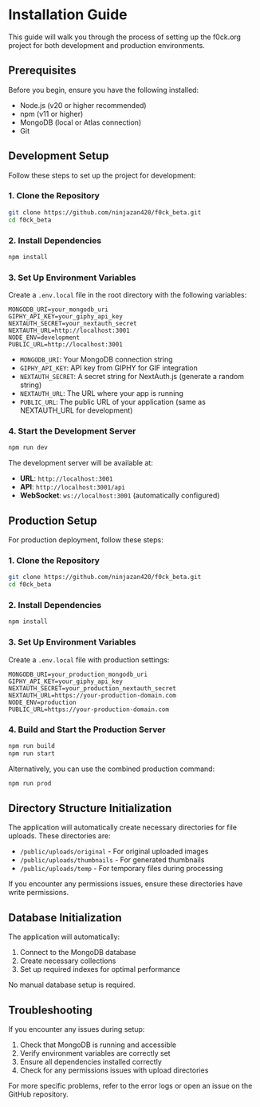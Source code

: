 # Installation Guide

This guide will walk you through the process of setting up the f0ck.org project for both development and production environments.

## Prerequisites

Before you begin, ensure you have the following installed:

- Node.js (v20 or higher recommended)
- npm (v11 or higher)
- MongoDB (local or Atlas connection)
- Git

## Development Setup

Follow these steps to set up the project for development:

### 1. Clone the Repository

```bash
git clone https://github.com/ninjazan420/f0ck_beta.git
cd f0ck_beta
```

### 2. Install Dependencies

```bash
npm install
```

### 3. Set Up Environment Variables

Create a `.env.local` file in the root directory with the following variables:

```env
MONGODB_URI=your_mongodb_uri
GIPHY_API_KEY=your_giphy_api_key
NEXTAUTH_SECRET=your_nextauth_secret
NEXTAUTH_URL=http://localhost:3001
NODE_ENV=development
PUBLIC_URL=http://localhost:3001
```

- `MONGODB_URI`: Your MongoDB connection string
- `GIPHY_API_KEY`: API key from GIPHY for GIF integration
- `NEXTAUTH_SECRET`: A secret string for NextAuth.js (generate a random string)
- `NEXTAUTH_URL`: The URL where your app is running
- `PUBLIC_URL`: The public URL of your application (same as NEXTAUTH_URL for development)

### 4. Start the Development Server

```bash
npm run dev
```

The development server will be available at:

- **URL**: `http://localhost:3001`
- **API**: `http://localhost:3001/api`
- **WebSocket**: `ws://localhost:3001` (automatically configured)

## Production Setup

For production deployment, follow these steps:

### 1. Clone the Repository

```bash
git clone https://github.com/ninjazan420/f0ck_beta.git
cd f0ck_beta
```

### 2. Install Dependencies

```bash
npm install
```

### 3. Set Up Environment Variables

Create a `.env.local` file with production settings:

```env
MONGODB_URI=your_production_mongodb_uri
GIPHY_API_KEY=your_giphy_api_key
NEXTAUTH_SECRET=your_production_nextauth_secret
NEXTAUTH_URL=https://your-production-domain.com
NODE_ENV=production
PUBLIC_URL=https://your-production-domain.com
```

### 4. Build and Start the Production Server

```bash
npm run build
npm run start
```

Alternatively, you can use the combined production command:

```bash
npm run prod
```

## Directory Structure Initialization

The application will automatically create necessary directories for file uploads. These directories are:

- `/public/uploads/original` - For original uploaded images
- `/public/uploads/thumbnails` - For generated thumbnails
- `/public/uploads/temp` - For temporary files during processing

If you encounter any permissions issues, ensure these directories have write permissions.

## Database Initialization

The application will automatically:

1. Connect to the MongoDB database
2. Create necessary collections
3. Set up required indexes for optimal performance

No manual database setup is required.

## Troubleshooting

If you encounter any issues during setup:

1. Check that MongoDB is running and accessible
2. Verify environment variables are correctly set
3. Ensure all dependencies installed correctly
4. Check for any permissions issues with upload directories

For more specific problems, refer to the error logs or open an issue on the GitHub repository.